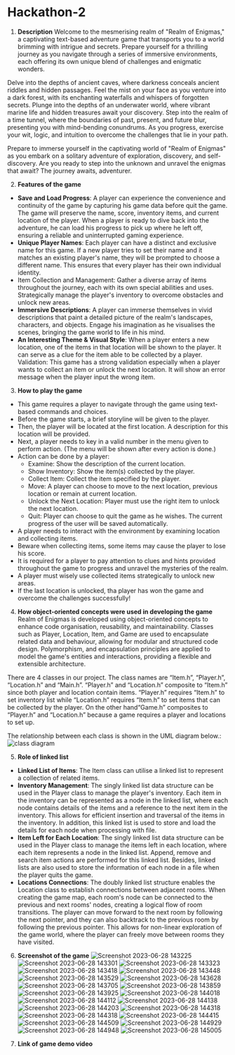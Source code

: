 # Hackathon-2
1. **Description**
Welcome to the mesmerising realm of "Realm of Enigmas," a captivating text-based adventure game that transports you to a world brimming with intrigue and secrets. Prepare yourself for a thrilling journey as you navigate through a series of immersive environments, each offering its own unique blend of challenges and enigmatic wonders.

Delve into the depths of ancient caves, where darkness conceals ancient riddles and hidden passages. Feel the mist on your face as you venture into a dark forest, with its enchanting waterfalls and whispers of forgotten secrets. Plunge into the depths of an underwater world, where vibrant marine life and hidden treasures await your discovery. Step into the realm of a time tunnel, where the boundaries of past, present, and future blur, presenting you with mind-bending conundrums. As you progress, exercise your wit, logic, and intuition to overcome the challenges that lie in your path.

Prepare to immerse yourself in the captivating world of "Realm of Enigmas" as you embark on a solitary adventure of exploration, discovery, and self-discovery. Are you ready to step into the unknown and unravel the enigmas that await? The journey awaits, adventurer.


2. **Features of the game**
- **Save and Load Progress**: A player can experience the convenience and continuity of the game by capturing his game data before quit the game. The game will preserve the name, score, inventory items, and current location of the player. When a player is ready to dive back into the adventure, he can load his progress to pick up where he left off, ensuring a reliable and uninterrupted gaming experience.
- **Unique Player Names**: Each player can have a distinct and exclusive name for this game. If a new player tries to set their name and it matches an existing player's name, they will be prompted to choose a different name. This ensures that every player has their own individual identity.
- Item Collection and Management: Gather a diverse array of items throughout the journey, each with its own special abilities and uses. Strategically manage the player's inventory to overcome obstacles and unlock new areas.
- **Immersive Descriptions**: A player can immerse themselves in vivid descriptions that paint a detailed picture of the realm's landscapes, characters, and objects. Engage his imagination as he visualises the scenes, bringing the game world to life in his mind.
- **An Interesting Theme & Visual Style**: When a player enters a new location, one of the items in that location will be shown to the player.  It can serve as a clue for the item able to be collected by a player. 
Validation: This game has a strong validation especially when a player wants to collect an item or unlock the next location. It will show an error message when the player input the wrong item.


3. **How to play the game**
- This game requires a player to navigate through the game using text-based commands and choices.
- Before the game starts, a brief storyline will be given to the player.
- Then, the player will be located at the first location. A description for this location will be provided.
- Next, a player needs to key in a valid number in the menu given to perform action. (The menu will be shown after every action is done.)
- Action can be done by a player:
   - Examine: Show the description of the current location.
   - Show Inventory: Show the item(s) collected by the player.
   - Collect Item: Collect the item specified by the player.
   - Move: A player can choose to move to the next location, previous location or remain at current location.
   - Unlock the Next Location: Player must use the right item to unlock the next location.
   - Quit: Player can choose to quit the game as he wishes. The current progress of the user will be saved automatically.
- A player needs to interact with the environment by examining location and collecting items.
- Beware when collecting items, some items may cause the player to lose his score.
- It is required for a player to pay attention to clues and hints provided throughout the game to progress and unravel the mysteries of the realm.
- A player must wisely use collected items strategically to unlock new areas.
- If the last location is unlocked, tha player has won the game and overcome the challenges successfully!


4. **How object-oriented concepts were used in developing the game**
Realm of Enigmas is developed using object-oriented concepts to enhance code organisation, reusability, and maintainability. Classes such as Player, Location, Item, and Game are used to encapsulate related data and behaviour, allowing for modular and structured code design. Polymorphism, and encapsulation principles are applied to model the game's entities and interactions, providing a flexible and extensible architecture. 

There are 4 classes in our project. The class names are “Item.h”, “Player.h”, “Location.h” and “Main.h”. “Player.h” and “Location.h” composite to “Item.h” since both player and location contain items. “Player.h” requires “Item.h” to set inventory list while “Location.h” requires “Item.h” to set items that can be collected by the player. On the other hand“Game.h” composites to “Player.h” and “Location.h” because a game requires a player and locations to set up.

The relationship between each class is shown in the UML diagram below.:
![class diagram](https://github.com/ceeee33/Hackathon-2/assets/118290498/0e34ade2-1fcf-4741-96d2-37280e97368e)


5. **Role of linked list**
- **Linked List of Items**: The Item class can utilise a linked list to represent a collection of related items.
- **Inventory Management**: The singly linked list data structure can be used in the Player class to manage the player's inventory. Each item in the inventory can be represented as a node in the linked list, where each node contains details of the items and a reference to the next item in the inventory. This allows for efficient insertion and traversal of the items in the inventory. In addition, this linked list is used to store and load the details for each node when processing with file.
- **Item Left for Each Location**:  The singly linked list data structure can be used in the Player class to manage the items left in each location, where each item represents a node in the linked list. Append, remove and search item actions are performed for this linked list. Besides, linked lists are also used to store the information of each node in a file when the player quits the game.
- **Locations Connections**: The doubly linked list structure enables the Location class to establish connections between adjacent rooms. When creating the game map, each room's node can be connected to the previous and next rooms' nodes, creating a logical flow of room transitions. The player can move forward to the next room by following the next pointer, and they can also backtrack to the previous room by following the previous pointer. This allows for non-linear exploration of the game world, where the player can freely move between rooms they have visited.


6. **Screenshot of the game**
   ![Screenshot 2023-06-28 143225](https://github.com/ceeee33/Hackathon-2/assets/117928541/6d4ebf6c-66cb-415e-8d21-ea1c54f39ae1)
   ![Screenshot 2023-06-28 143301](https://github.com/ceeee33/Hackathon-2/assets/117928541/74225afb-3616-4938-a95d-182262294dba)
![Screenshot 2023-06-28 143323](https://github.com/ceeee33/Hackathon-2/assets/117928541/6e45b801-2230-4a5a-8d0f-6b9d77a04c8c)
![Screenshot 2023-06-28 143418](https://github.com/ceeee33/Hackathon-2/assets/117928541/4873e7e3-427a-47bf-ac52-d416ef12351b)
![Screenshot 2023-06-28 143448](https://github.com/ceeee33/Hackathon-2/assets/117928541/a1aa49ab-a8dc-4300-add3-b82803b7c01d)
![Screenshot 2023-06-28 143529](https://github.com/ceeee33/Hackathon-2/assets/117928541/ffd5e10c-6bfc-4e13-a423-be0b51473e14)
![Screenshot 2023-06-28 143628](https://github.com/ceeee33/Hackathon-2/assets/117928541/25a0d8dd-9ee5-4ad5-912b-76d39276d54d)
![Screenshot 2023-06-28 143705](https://github.com/ceeee33/Hackathon-2/assets/117928541/8fa24305-50b3-492b-8364-b470f581704b)
![Screenshot 2023-06-28 143859](https://github.com/ceeee33/Hackathon-2/assets/117928541/39e0e08d-434b-4814-b5d0-ae10758eb639)
![Screenshot 2023-06-28 143925](https://github.com/ceeee33/Hackathon-2/assets/117928541/47791575-063e-4c15-a29c-2d9b96f2ff40)
![Screenshot 2023-06-28 144018](https://github.com/ceeee33/Hackathon-2/assets/117928541/b65e1248-1664-4094-ae1c-1a393ea933c4)
![Screenshot 2023-06-28 144112](https://github.com/ceeee33/Hackathon-2/assets/117928541/c25e1d5f-28b4-4cb0-8e89-7b740bef94f2)
![Screenshot 2023-06-28 144138](https://github.com/ceeee33/Hackathon-2/assets/117928541/44e30065-9803-4cdd-9834-d33beb091d2d)
![Screenshot 2023-06-28 144203](https://github.com/ceeee33/Hackathon-2/assets/117928541/ada5b417-910f-4cb5-ba7d-3b1042254357)
![Screenshot 2023-06-28 144318](https://github.com/ceeee33/Hackathon-2/assets/117928541/68097d9a-dc9e-4b3f-90a7-1bf4cf77525c)
![Screenshot 2023-06-28 144318](https://github.com/ceeee33/Hackathon-2/assets/117928541/aa055d09-696d-4739-ae43-b1b1a4beffad)
![Screenshot 2023-06-28 144415](https://github.com/ceeee33/Hackathon-2/assets/117928541/167cc8b1-419e-4b81-abcf-7383d9956bac)
![Screenshot 2023-06-28 144509](https://github.com/ceeee33/Hackathon-2/assets/117928541/361460a8-2a7b-4e9e-905e-7fdcb9be9a37)
![Screenshot 2023-06-28 144929](https://github.com/ceeee33/Hackathon-2/assets/117928541/e2895452-cf71-4316-aa6c-15a172e5773a)
![Screenshot 2023-06-28 144948](https://github.com/ceeee33/Hackathon-2/assets/117928541/b1d3c3c5-4728-44df-8b5b-fec8d39bdebb)
![Screenshot 2023-06-28 145005](https://github.com/ceeee33/Hackathon-2/assets/117928541/7847c49d-fddc-4bc7-b6df-c2ae1f653c3b)


8. **Link of game demo video**

